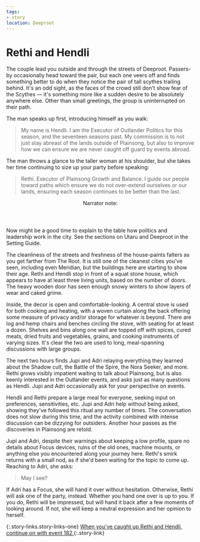 ```yaml
---
tags:
- story
location: Deeproot
---
```


# Rethi and Hendli

The couple lead you outside and through the streets of Deeproot.
Passers-by occasionally head toward the pair, but each one veers off and finds something better to do when they notice the pair of tall scythes trailing behind.
It's an odd sight, as the faces of the crowd still don't show fear of the Scythes — it's something more like a sudden desire to be absolutely anywhere else.
Other than small greetings, the group is uninterrupted on their path.

The man speaks up first, introducing himself as you walk:

> My name is Hendli.
> I am the Executor of Outlander Politics for this season, and the seventeen seasons past.
> My commission is to not just stay abreast of the lands outside of Plainsong, but also to improve how we can ensure we are never caught off guard by events abroad.

The man throws a glance to the taller woman at his shoulder, but she takes her time continuing to size up your party before speaking:

> Rethi.
> Executor of Plainsong Growth and Balance.
> I guide our people toward paths which ensure we do not over-extend ourselves or our lands, ensuring each season continues to be better than the last.

<aside class="narrator-note">
<header>Narrator note:</header>
Now might be a good time to explain to the table how politics and leadership work in the city.
See the sections on Utaru and Deeproot in the Setting Guide. 
</aside>

The cleanliness of the streets and freshness of the house-paints falters as you get farther from The Root.
It is still one of the cleanest cities you've seen, including even Meridian, but the buildings here are starting to show their age.
Rethi and Hendli stop in front of a squat stone house, which appears to have at least three living units, based on the number of doors.
The heavy wooden door has seen enough snowy winters to show layers of wear and caked grime.

Inside, the decor is open and comfortable-looking.
A central stove is used for both cooking and heating, with a woven curtain along the back offering some measure of privacy and/or storage for whatever is beyond.
There are log and hemp chairs and benches circling the stove, with seating for at least a dozen.
Shelves and bins along one wall are topped off with spices, cured meats, dried fruits and vegetables, grains, and cooking instruments of varying sizes.
It's clear the two are used to long, meal-spanning discussions with large groups.

The next two hours finds Jupi and Adri relaying everything they learned about the Shadow cult, the Battle of the Spire, the Nora Seeker, and more.
Rethi grows visibly impatient waiting to talk about Plainsong, but is also keenly interested in the Outlander events, and asks just as many questions as Hendli.
Jupi and Adri occasionally ask for your perspective on events.

Hendli and Rethi prepare a large meal for everyone, seeking input on preferences, sensitivities, etc.
Jupi and Adri help without being asked, showing they've followed this ritual any number of times.
The conversation does not slow during this time, and the activity combined with intense discussion can be dizzying for outsiders.
Another hour passes as the discoveries in Plainsong are retold.

Jupi and Adri, despite their warnings about keeping a low profile, spare no details about Focus devices, ruins of the old ones, machine mounts, or anything else you encountered along your journey here.
Rethi's smirk returns with a small nod, as if she'd been waiting for the topic to come up.
Reaching to Adri, she asks:

> May I see?

If Adri has a Focus, she will hand it over without hesitation.
Otherwise, Rethi will ask one of the party, instead.
Whether you hand one over is up to you.
If you do, Rethi will be impressed, but will hand it back after a few moments of looking around.
If not, she will keep a neutral expression and her opinion to herself.

{:.story-links.story-links-one}
[When you've caught up Rethi and Hendli, continue on with event 182.](182-next-steps.md){:.story-link}
